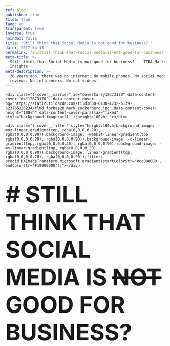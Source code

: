 ```yaml
---
ref: blog
published: true
tilda: true
lang: en
transparent: true
inverse: true
noindex: false
title: 'Still think that Social Media is not good for business? '
date: '2017-04-13'
permalink: /en/still-think-that-social-media-is-not-good-for-business/
meta-title: >-
  Still think that Social Media is not good for business?  - TTBA Marketing
  Insights
meta-description: >-
  20 years ago, there was no internet. No mobile phones. No social media. No bad
  reviews. No influencers. No cat videos.
---
```

<!--allrecords-->
<div id="allrecords" class="t-records" data-hook="blocks-collection-content-node" data-tilda-project-id="56887" data-tilda-page-id="504137"  >

<div id="rec12673170" class="r" style=" " data-animationappear="off" data-record-type="274"   >
<!-- t255 -->
<!-- cover -->
	




<div class="t-cover" id="recorddiv12673170" bgimgfield="img" style="height:100vh; background-image:url('https://static.tildacdn.com/tild3630-6430-4732-b139-623765326234/-/resize/20x/tlmd_forbes20_mark_zuckerberg.jpg');" >

	<div class="t-cover__carrier" id="coverCarry12673170" data-content-cover-id="12673170"  data-content-cover-bg="https://static.tildacdn.com/tild3630-6430-4732-b139-623765326234/tlmd_forbes20_mark_zuckerberg.jpg" data-content-cover-height="100vh" data-content-cover-parallax="fixed"        style="background-image:url('');height:100vh; "></div>
      
    <div class="t-cover__filter" style="height:100vh;background-image: -moz-linear-gradient(top, rgba(0,0,0,0.20), rgba(0,0,0,0.90));background-image: -webkit-linear-gradient(top, rgba(0,0,0,0.20), rgba(0,0,0,0.90));background-image: -o-linear-gradient(top, rgba(0,0,0,0.20), rgba(0,0,0,0.90));background-image: -ms-linear-gradient(top, rgba(0,0,0,0.20), rgba(0,0,0,0.90));background-image: linear-gradient(top, rgba(0,0,0,0.20), rgba(0,0,0,0.90));filter: progid:DXImageTransform.Microsoft.gradient(startColorStr='#cc000000', endColorstr='#19000000');"></div>
  <div class="t255">
  <div class="t-container">
    <div class="t-width t-width_10 t255__mainblock">
        <div class="t-cover__wrapper t-valign_middle" style="height:100vh;"> 
          <div class="t255__wrapper" data-hook-content="covercontent">
                        <h1 class="t255__title t-title t-title_sm t-uppercase "  style="text-transform:uppercase;" field="title"><div style="font-size:72px;" data-customstyle="yes"><strong><strong data-redactor-tag="strong"># STILL THINK THAT Social Media is <del>not</del> good for business?</strong> </strong><br /></div></h1>            <span class="space"></span>
          </div>
        </div>
        <div class="t255__userblock">
          <div class="t255__userblock-img t-bgimg "  imgfield="img2" data-original="https://static.tildacdn.com/tild6434-6664-4564-b963-386361333464/leo_icon01.png" style="background-image: url('https://static.tildacdn.com/tild6434-6664-4564-b963-386361333464/-/resize/20x/leo_icon01.png');"></div>          <div class="t255__userblock-descr t-descr t-descr_xxs "  field="title2">By <strong>Leo Gamayunov<br />President &amp; VP Operations at TTBA Group</strong><strong></strong></div>          <div class="t255__userblock-date t-descr t-descr_xxs "  field="descr2">on April 13, 2016</div>        </div>
    </div>
  </div>
  </div>
  

</div>
    
</div>


<div id="rec17427657" class="r" style=" " data-animationappear="off" data-record-type="602"   >
<!-- T602 -->

<div class="t602">
  <div class="t602__indicator" style="background:#f05252;height:2px;"></div>    
</div>
<script type="text/javascript">
  $(document).ready(function(){
    t602_init('17427657');     
  });
     
</script>

</div>


<div id="rec12673171" class="r" style="padding-top:60px;padding-bottom:60px;background-color:#ededed; "  data-record-type="127"   data-bg-color="#ededed">
<!-- T119 -->
<div class="t119">
	<div class="t-container ">
	  	<div class="t-col t-col_8 t-prefix_2">
			<div class="t119__preface t-descr t-opacity_70" style="opacity:0.70;" field="text"><div style="font-size:22px;text-align:left;" data-customstyle="yes">Let's see if I am the only one. <br /><br />- I do not watch TV. <br />- I skip commercials when I see them. <br />- I do not pay attention to billboards. <br />- I do not like to be forced to view things. <br />- I do not like to be sold to. <br /><br /> <em>And</em> <br /><br />- I have my phone with at all times. <br />- I like to choose what I want to watch. <br />- I like to watch it on my own time. <br />- I follow if I am interested. <br />- I buy things that I am interested in. <br /><br /> I bet every one of you will say the same thing. <strong><br /></strong><br /></div></div>
		</div>
	</div>
</div>
</div>


<div id="rec12673387" class="r" style="padding-top:0px;padding-bottom:0px; "  data-record-type="179"   >
<!-- cover -->
	




<div class="t-cover" id="recorddiv12673387" bgimgfield="img" style="height:100vh; background-image:url('https://static.tildacdn.com/tild6562-3033-4839-b130-333837356138/-/resize/20x/NewYork_13.jpg');" >

	<div class="t-cover__carrier" id="coverCarry12673387" data-content-cover-id="12673387"  data-content-cover-bg="https://static.tildacdn.com/tild6562-3033-4839-b130-333837356138/NewYork_13.jpg" data-content-cover-height="100vh" data-content-cover-parallax="fixed"        style="background-image:url('');height:100vh; "></div>
      
    <div class="t-cover__filter" style="height:100vh;background-image: -moz-linear-gradient(top, rgba(0,0,0,0.70), rgba(0,0,0,0.70));background-image: -webkit-linear-gradient(top, rgba(0,0,0,0.70), rgba(0,0,0,0.70));background-image: -o-linear-gradient(top, rgba(0,0,0,0.70), rgba(0,0,0,0.70));background-image: -ms-linear-gradient(top, rgba(0,0,0,0.70), rgba(0,0,0,0.70));background-image: linear-gradient(top, rgba(0,0,0,0.70), rgba(0,0,0,0.70));filter: progid:DXImageTransform.Microsoft.gradient(startColorStr='#4c000000', endColorstr='#4c000000');"></div>

<!-- T164 -->
<div class="t164">
	<div class="t-container">
		<div class="t-cover__wrapper t-valign_middle" style="height:100vh;">      
          <div class="t-col t-col_8 t-prefix_2 t-align_left">
            <div data-hook-content="covercontent">
            <div class="t164__wrapper">
	          	          	          <div class="t164__descr t-descr t-descr_xxxl" field="descr">## <span style="font-weight: 400;">20 years ago, there was no internet. No mobile phones. No social media. No bad reviews. No influencers. No cat videos.</span></div>	          <div class="t164__text t-text t-text_md" field="text">Imagine. Traditional media was booming. TV, radio, billboards, banners, flyers, posters, magazines. Huge attention - big budgets, millions of advertising dollars spent. Everywhere you look, only a one-way stream media structure with no return channel for feedback. <br /><br /> At first, it was exciting and then it wasn't. People's attention was abused. Back in the 1980s, an average American would see 500 marketing messages a week. Today, we see about 5,000 brand exposures every single day, of which 362 are ads (<a href="https://sjinsights.net/2014/09/29/new-research-sheds-light-on-daily-ad-exposures/" style="color:#dec60d !important;" rel="color:#dec60d !important;">source</a>). We became immune to all this multimedia noise. Ninety nine percent of all these messages are for "nobody-cares" types of consumer products. They represent millions of dollars wasted by tens of thousands of businesses. <br /><br /></div>            </div>
            </div>
          </div>
		</div>
	</div>
</div>

  

</div>
    
</div>


<div id="rec12673409" class="r" style="padding-top:120px;padding-bottom:150px; "  data-record-type="106"   >
<!-- T004 -->
<div class="t004">
	<div class="t-container ">
	  	<div class="t-col t-col_8 t-prefix_2">
			<div field="text" class="t-text t-text_md  "><span style="font-size: 24px;">Now think about <strong>".com"</strong> boom.<br /></span><br />Technology and internet changed the world undeniably. It changed us, and it also changed business.<br /><br />It led to the decentralization of attention and empowerment of the consumer. Markets are driven by the masses like never before. Consumer behaviour is what drives their own interests and their preferences.<br /><br />Refusing "pushy" ads; today's consumer is actively, willingly and passionately searching for the best value across various channels. He is constantly comparing prices, browsing features and selecting between models. We all know the story of a single bad review that destroyed an entire reputation. Have you ever heard the term "Social proof"? It's a big deal, and it is happening now.<br /></div>
		</div>
	</div>
</div>
</div>


<div id="rec12673285" class="r" style="padding-top:0px;padding-bottom:0px; "  data-record-type="179"   >
<!-- cover -->
	




<div class="t-cover" id="recorddiv12673285" bgimgfield="img" style="height:90vh; background-image:url('https://static.tildacdn.com/c64695cb-ac75-47d3-82a2-5956e0818a0a/-/resize/20x/nyc2000.jpg');" >

	<div class="t-cover__carrier" id="coverCarry12673285" data-content-cover-id="12673285"  data-content-cover-bg="https://static.tildacdn.com/c64695cb-ac75-47d3-82a2-5956e0818a0a/nyc2000.jpg" data-content-cover-height="90vh" data-content-cover-parallax="fixed"        style="background-image:url('');height:90vh; "></div>
      
    <div class="t-cover__filter" style="height:90vh;background-image: -moz-linear-gradient(top, rgba(0,0,0,0.70), rgba(0,0,0,0.70));background-image: -webkit-linear-gradient(top, rgba(0,0,0,0.70), rgba(0,0,0,0.70));background-image: -o-linear-gradient(top, rgba(0,0,0,0.70), rgba(0,0,0,0.70));background-image: -ms-linear-gradient(top, rgba(0,0,0,0.70), rgba(0,0,0,0.70));background-image: linear-gradient(top, rgba(0,0,0,0.70), rgba(0,0,0,0.70));filter: progid:DXImageTransform.Microsoft.gradient(startColorStr='#4c000000', endColorstr='#4c000000');"></div>

<!-- T164 -->
<div class="t164">
	<div class="t-container">
		<div class="t-cover__wrapper t-valign_middle" style="height:90vh;">      
          <div class="t-col t-col_8 t-prefix_2 t-align_left">
            <div data-hook-content="covercontent">
            <div class="t164__wrapper">
	          	          	          <div class="t164__descr t-descr t-descr_xxxl" field="descr"><div style="font-size:62px;" data-customstyle="yes">Two and a half billion</div></div>	          <div class="t164__text t-text t-text_md" field="text">people will be using social media by 2018 <a href="https://www.statista.com/statistics/273476/percentage-of-us-population-with-a-social-network-profile/" style="color:#d19d2c !important;" rel="color:#d19d2c !important;">(source)</a>. Every single hour of every single day, these people are filtering information on their phones. Millions of product views and reviews are being produced daily. An influencer today can move more people than New York Times can. Why? Because the birth of social media decentralized the source of information. Media corporations designed the system to solely regulate and sort the data prior to the distribution. Not anymore. Technological growth allowed communities, professionals, as well as casual users, to become the media. It encouraged society to change the definition of journalism. <br /><br /><strong>Quick Fact: <br /></strong> Twitter went public in 2013, and was evaluated 12 times more than New York Times. Even though NY Times made $133 million in previous year and Twitter virtually had only expenses. Peter Thiel - <a href="https://www.amazon.ca/Zero-One-Notes-Startups-Future/dp/0804139296" style="color:#cfaa14 !important;" rel="color:#cfaa14 !important;">Zero to One</a>. <br /><br /><br /></div>            </div>
            </div>
          </div>
		</div>
	</div>
</div>

  

</div>
    
</div>


<div id="rec12673521" class="r" style="padding-top:75px;padding-bottom:60px;background-color:#ffffff; "  data-record-type="184"   data-bg-color="#ffffff">
<!-- T169 -->
<div class="t169">
  <div class="t-container_100">
    <div class="t-row">
      <div class="t-col_100">
        <div class="t169__text t-title" field="text"><div style="font-size:30px;line-height:40px;text-align:center;color:#444444;" data-customstyle="yes">## 3 reasons to illustrate that you are<br /><span style="font-size: 38px;">already running late: </span><br /></div></div>
      </div>
    </div>
  </div>
</div>
</div>


<div id="rec12673545" class="r" style="padding-top:0px;padding-bottom:105px; "  data-record-type="493"   >
<!-- t493 -->

<div class="t493">
			
  <div class="t493__container t-container">
		<div class="t493__flex-wrapper">
	    <div class="t493__box-img-mobile t-col">
	      <div class="t493__tablewrapper">
	        <div class="t493__cell t-cell">
	          <img class="t493__img t-margin_auto t-img" src="https://static.tildacdn.com/tild6432-6632-4365-a137-336131346263/-/empty/stats_ttba.jpg" data-original="https://static.tildacdn.com/tild6432-6632-4365-a137-336131346263/stats_ttba.jpg" imgfiled="img5" >
	        </div>
	      </div>
	    </div>
	    	    <div class="t493__box-text t-col t-col_flex t-valign_middle t-col_6 ">
	      <div class="t493__tablewrapper">
	        <div class="t493__cell t-cell">
	          <div class="t493__item t-item ">
	            	              <div class="t-cell t-valign_top">
                                        <div class="t493__bgimg  t-bgimg" bgimgfield="img" data-original="https://static.tildacdn.com/tild3865-6664-4963-b330-303961303662/dollar_icon02.png" style=" background-image: url('https://static.tildacdn.com/tild3865-6664-4963-b330-303961303662/-/resize/20x/dollar_icon02.png');"   ></div>
                    										                
	              </div>
	            	            <div class="t493__textwrapper t-cell t-valign_top">
	              	                <div class="t493__heading t-heading t-heading_sm  " style="" field="title">
	              <div style="color:#555555;" data-customstyle="yes"><strong>### 1. It will be more expensive tomorrow.</strong></div></div>	              	                <div class="t493__descr t-descr t-descr_xs " style="" field="descr">
	              A fast growing number of businesses are following their consumers into the "digital" world. This enables them to start shaping digital landscape to the advantage of their own business. These factors will surely boost demand for digital services and the price will constantly increase. In 10 years, an advertising campaign on social media will cost 10 times more than it does today. <br /><strong>McKinsey</strong> <strong><span data-redactor-tag="span" style="color: rgb(216, 138, 0);">Global Media Report 2015 -&gt;</span></strong></div>	            </div>
	          </div>
	          	            <div class="t493__item t493__item_padding-top t-item ">
	              	                <div class="t-cell t-valign_top">
                                            <div class="t493__bgimg  t-bgimg" bgimgfield="img2" data-original="https://static.tildacdn.com/tild3535-6136-4264-b665-663132336439/dollar_icon03.png" style=" background-image: url('https://static.tildacdn.com/tild3535-6136-4264-b665-663132336439/-/resize/20x/dollar_icon03.png');"   ></div>
                      	                </div>
	              	              <div class="t493__textwrapper t-cell t-valign_top">
	                	                  <div class="t493__heading t-heading t-heading_sm " style="" field="title2">
	                <div style="color:#515151;" data-customstyle="yes"><strong>### 2. Advanced personalization and targeting.</strong></div></div>	                	                  <div class="t493__descr t-descr t-descr_xs " style="" field="descr2">
	                <em>Digital</em> came from the word "digit." This means everything is programmed, tracked and recorded. <em>Digital</em> opens doors to in-depth analysis, automation, factual projections, and behavioral marketing. This also provides the ability to analyze and customize a customer's journey to improve the overall experience.</div>	              </div>
	            </div>
	          	          	          	<div class="t493__item t493__item_padding-top t-item ">
	              	                <div class="t-cell t-valign_top">
                                                <div class="t493__bgimg  t-bgimg" bgimgfield="img3" data-original="https://static.tildacdn.com/tild3263-3362-4634-a663-333532633463/dollar_icon11.png" style=" background-image: url('https://static.tildacdn.com/tild3263-3362-4634-a663-333532633463/-/resize/20x/dollar_icon11.png');"   ></div>
                        	                </div>
	              	              <div class="t493__textwrapper t-cell t-valign_top">
	                	                  <div class="t493__heading t-heading t-heading_sm " style="" field="title3">
	                <div style="color:#474747;" data-customstyle="yes"><strong>### 3. Branding and Authority.</strong></div></div>	                	                  <div class="t493__descr t-descr t-descr_xs " style="" field="descr3">
	                Social media and content marketing created opportunities for companies to showcase their expertise, value, and services. Companies who can utilize the full potential of these channels are not only winning top dollars but also have the love and the trust of their customers as well as the prospects.</div>	              </div>
	            </div>
	          	          	        </div>
	      </div>
	    </div>
	    	      <div class="t493__box-img t-col t-col_flex t-valign_middle t-col_6 ">
	        <div class="t493__tablewrapper">
	          <div class="t493__cell t-cell">
	            <img class="t493__img t-img " src="https://static.tildacdn.com/tild6432-6632-4365-a137-336131346263/-/empty/stats_ttba.jpg" data-original="https://static.tildacdn.com/tild6432-6632-4365-a137-336131346263/stats_ttba.jpg" imgfield="img5" >
	          </div>
	        </div>
	      </div>
	    		</div>
  </div>
		


</div>
</div>


<div id="rec12673180" class="r" style="padding-top:0px;padding-bottom:45px; "  data-record-type="296"   >
<!-- t265 -->
<div class="t265">
  <div class="t-container">
    <div class="t-col t-col_10 t-prefix_1">
      <div class="t265__wrapper" style="background: #EBEBEB;">
        <div class="t265__icon">
                      <svg x="0px" y="0px" width="24px" height="24px" viewBox="0 0 24 24" style="enable-background:new 0 0 24 24;">
              <circle style="fill:#ff0000;" cx="12" cy="12" r="12"/>
              <g>
                <g>
                  <path style="fill: #fff;" d="M15.5,11.122c-1.026-1.036-2.007-2.026-2.986-3.017c-0.385-0.39-0.413-0.895-0.075-1.251
                    c0.361-0.381,0.886-0.371,1.296,0.037c1.136,1.131,2.267,2.266,3.401,3.399c0.346,0.346,0.694,0.69,1.037,1.038
                    c0.425,0.43,0.431,0.921,0.01,1.343c-1.462,1.466-2.926,2.931-4.392,4.393c-0.384,0.383-0.898,0.398-1.253,0.053
                    c-0.366-0.357-0.356-0.877,0.038-1.273c0.925-0.929,1.855-1.854,2.786-2.778c0.051-0.051,0.122-0.081,0.183-0.121
                    c-0.014-0.035-0.027-0.069-0.041-0.104c-0.115,0-0.229,0-0.344,0c-2.841,0-5.683,0-8.524-0.001c-0.135,0-0.271-0.001-0.405-0.018
                    c-0.438-0.056-0.738-0.419-0.726-0.868c0.012-0.442,0.34-0.795,0.776-0.829c0.114-0.009,0.229-0.004,0.343-0.004
                    c2.821,0,5.641,0,8.462,0C15.208,11.122,15.33,11.122,15.5,11.122z"/>
                </g>
              </g>
            </svg>
                  </div>
        <div class="t265__text t-descr t-descr_xs" field="text"><div style="font-size:22px;" data-customstyle="yes">If you are interested in finding out how your business can take advantage of using Social Media, click <a href="https://tilda.cc/page/?pageid=504137#GrowMyBusiness" rel="color:#4425f7 !important;" style="font-family: &quot;Open Sans&quot;, serif; font-size: 20px; color: rgb(68, 37, 247) !important;">here</a>. We will analyze your current situation and present a strategy with long-term as well as short-term objectives that will get your business to the next stage.<em></em></div></div>
      </div>
    </div>
  </div>
</div>
</div>


<div id="rec12702421" class="r" style="padding-top:45px;padding-bottom:60px; "  data-record-type="132"   >
<div class="t-container_100">
	<div style="position: relative; right: 50%; float: right;">
		<div style="position: relative; z-index: 1; right: -50%;">
			<div style="display: table;">
			<div style="display:table-row; width:auto; clear:both;">
			
						<div id="fb-root"></div>
			
			<script>(function(d, s, id) {
			  var js, fjs = d.getElementsByTagName(s)[0];
			  if (d.getElementById(id)) return;
			  js = d.createElement(s); js.id = id;
			  js.src = "//connect.facebook.net/en_En/sdk.js#xfbml=1&appId=257953674358265&version=v2.0";
			  fjs.parentNode.insertBefore(js, fjs);
			}(document, 'script', 'facebook-jssdk'));</script>
						
						
			              
						<div style="border:0px solid;height:25px; float:left; display:table-column; padding-left:10px; padding-top:4px;">
			<div class="fb-share-button" data-type="button_count"></div>
			</div>
									
			
			              
            
						<div style="float:left; width:80px; display:table-column; height:25px; border:0px solid; padding-left:10px; padding-top:4px;">
			<a href="https://twitter.com/share" class="twitter-share-button" data-text="Still think that Social Media is not good for business?">Tweet</a>
			<script>!function(d,s,id){var js,fjs=d.getElementsByTagName(s)[0],p=/^http:/.test(d.location)?'http':'https';if(!d.getElementById(id)){js=d.createElement(s);js.id=id;js.src=p+'://platform.twitter.com/widgets.js';fjs.parentNode.insertBefore(js,fjs);}}(document, 'script', 'twitter-wjs');</script>
			</div>
			              
			</div>
			</div>
		</div>
	</div>
</div>  
</div>


<div id="rec17427681" class="r" style="padding-top:0px;padding-bottom:0px; " data-animationappear="off" data-record-type="307"   >
<!-- t278 -->
<!-- cover -->
	




<div class="t-cover" id="recorddiv17427681" bgimgfield="img" style="height:100vh; background-image:url('https://static.tildacdn.com/tild6437-3135-4631-a631-363966623261/-/resize/20x/mtlcityview.jpg');" >

	<div class="t-cover__carrier" id="coverCarry17427681" data-content-cover-id="17427681"  data-content-cover-bg="https://static.tildacdn.com/tild6437-3135-4631-a631-363966623261/mtlcityview.jpg" data-content-cover-height="100vh" data-content-cover-parallax="fixed"        style="background-image:url('');height:100vh; "></div>
      
    <div class="t-cover__filter" style="height:100vh;background-image: -moz-linear-gradient(top, rgba(46,46,46,0.80), rgba(46,46,46,0.80));background-image: -webkit-linear-gradient(top, rgba(46,46,46,0.80), rgba(46,46,46,0.80));background-image: -o-linear-gradient(top, rgba(46,46,46,0.80), rgba(46,46,46,0.80));background-image: -ms-linear-gradient(top, rgba(46,46,46,0.80), rgba(46,46,46,0.80));background-image: linear-gradient(top, rgba(46,46,46,0.80), rgba(46,46,46,0.80));filter: progid:DXImageTransform.Microsoft.gradient(startColorStr='#332e2e2e', endColorstr='#332e2e2e');"></div>
  <div class="t278">
  <div class="t-container ">
    <div class="t-width t-width_6 t278__mainblock">
      <div class="t-cover__wrapper t-valign_middle" style="height:100vh;"> 
        <div class="t278__mainwrapper" data-hook-content="covercontent">
          <div class="t278__title t-title t-title_xs" field="title">Receive marketing and sales insights right in your Inbox.</div>          <div class="t278__descr t-descr t-descr_md" field="descr">We promise we will never spam you.</div>          <form id="form17427681" name='form17427681' role="form" action='https://forms.tildacdn.com/procces/' method='POST' data-formactiontype="2"  data-inputbox=".t278__blockinput"   class="js-form-proccess">                                  
                                                <input type="hidden" name="formservices[]" value="67787a8c45c4f24353fc05cdd55eaa8d" class="js-formaction-services">
                            
                            <div style="position: absolute; left: -5000px;"><input type="text" name="tspecomment" tabindex="-1" value=""></div>
                      
          
                <div class="t278__input-mainblock t-width t-width_6">
          
                  <div class="t278__allert-wrapper">
                    <div class="t278__blockinput-errorbox js-errorbox-all" style="display:none;">
                        <div class="t278__blockinput-errors-text t-descr t-descr_xs">
                            <p class="t278__blockinput-errors-item js-rule-error js-rule-error-all"></p>
                        	<p class="t278__blockinput-errors-item js-rule-error js-rule-error-req">Required field</p>
                        	<p class="t278__blockinput-errors-item js-rule-error js-rule-error-email">Please correct e-mail address</p>
                        	<p class="t278__blockinput-errors-item js-rule-error js-rule-error-name">Name Wrong. Correct please</p>
                        	<p class="t278__blockinput-errors-item js-rule-error js-rule-error-phone">Please correct phone number</p>
                        	<p class="t278__blockinput-errors-item js-rule-error js-rule-error-string">Please enter letter, number or punctuation symbols.</p>
                        </div>
                    </div>
                    <div class="t278__blockinput-success js-successbox" style="display:none;">
                        <div class="t278__success-icon">
                          <svg width="50px" height="50px" viewBox="0 0 50 50">
                            <g stroke="none" stroke-width="1" fill="none" fill-rule="evenodd">
                              <g fill="#FFFFFF">
                                <path d="M25.0982353,49.2829412 C11.5294118,49.2829412 0.490588235,38.2435294 0.490588235,24.6752941 C0.490588235,11.1064706 11.53,0.0670588235 25.0982353,0.0670588235 C38.6664706,0.0670588235 49.7058824,11.1064706 49.7058824,24.6752941 C49.7058824,38.2441176 38.6664706,49.2829412 25.0982353,49.2829412 L25.0982353,49.2829412 Z M25.0982353,1.83176471 C12.5023529,1.83176471 2.25529412,12.0794118 2.25529412,24.6752941 C2.25529412,37.2705882 12.5023529,47.5182353 25.0982353,47.5182353 C37.6941176,47.5182353 47.9411765,37.2705882 47.9411765,24.6752941 C47.9411765,12.0794118 37.6941176,1.83176471 25.0982353,1.83176471 L25.0982353,1.83176471 Z"></path>
                                <path d="M22.8435294,30.5305882 L18.3958824,26.0829412 C18.0511765,25.7382353 18.0511765,25.18 18.3958824,24.8352941 C18.7405882,24.4905882 19.2988235,24.4905882 19.6435294,24.8352941 L22.8429412,28.0347059 L31.7282353,19.1488235 C32.0729412,18.8041176 32.6311765,18.8041176 32.9758824,19.1488235 C33.3205882,19.4935294 33.3205882,20.0517647 32.9758824,20.3964706 L22.8435294,30.5305882 L22.8435294,30.5305882 Z"></path>
                              </g>
                            </g>
                          </svg>
                        </div>
                        <div class="t278__success-message t-descr t-descr_lg">Your data has been submitted. Thank you!</div>
                    </div>
                  </div>
                  
                  <div class="t278__wrapper">
                                        <div class="t278__blockinput">
                        <input type="text" name="EMAIL" class="t278__input t-input js-tilda-rule " value="" placeholder="Your e-mail" data-tilda-req="1" data-tilda-rule="email" style="color:#000000;  background-color:#ffffff; border-radius: 4px; -moz-border-radius: 4px; -webkit-border-radius: 4px;">
                    </div>
                                                                                <div class="t278__blockinput">
                        <input type="text" name="name" class="t278__input t-input js-tilda-rule " value="" placeholder="Name" data-tilda-req="1" data-tilda-rule="none" style="color:#000000;  background-color:#ffffff; border-radius: 4px; -moz-border-radius: 4px; -webkit-border-radius: 4px;">
                    </div>
                                                            
                                                            
                                        
                    <div class="t278__blockbutton">
                                                  <button type="submit" class="t-submit" style="color:#ffffff;background-color:#ed4b3a;border-radius:7px; -moz-border-radius:7px; -webkit-border-radius:7px;">SEND ME ONLY INTERESTING CONTENT</button>
                                            </div>
                  </div>
              </div>  
        </form>		                      
        </div>
      </div>
    </div>
  </div>
  </div>
<style>
#rec17427681 input::-webkit-input-placeholder {color:#000000; opacity: 0.5;}
#rec17427681 input::-moz-placeholder          {color:#000000; opacity: 0.5;}
#rec17427681 input:-moz-placeholder           {color:#000000; opacity: 0.5;}
#rec17427681 input:-ms-input-placeholder      {color:#000000; opacity: 0.5;}          
#rec17427681 textarea::-webkit-input-placeholder {color:#000000; opacity: 0.5;}
#rec17427681 textarea::-moz-placeholder          {color:#000000; opacity: 0.5;}
#rec17427681 textarea:-moz-placeholder           {color:#000000; opacity: 0.5;}
#rec17427681 textarea:-ms-input-placeholder      {color:#000000; opacity: 0.5;}                    
</style>
  

</div>
                                            
        
 
</div>


<div id="rec12673183" class="r" style=" " data-animationappear="off" data-record-type="330"   >

<style>
#rec12673183 input::-webkit-input-placeholder {color:#000000; opacity: 0.5;}
#rec12673183 input::-moz-placeholder          {color:#000000; opacity: 0.5;}
#rec12673183 input:-moz-placeholder           {color:#000000; opacity: 0.5;}
#rec12673183 input:-ms-input-placeholder      {color:#000000; opacity: 0.5;}          
#rec12673183 textarea::-webkit-input-placeholder {color:#000000; opacity: 0.5;}
#rec12673183 textarea::-moz-placeholder          {color:#000000; opacity: 0.5;}
#rec12673183 textarea:-moz-placeholder           {color:#000000; opacity: 0.5;}
#rec12673183 textarea:-ms-input-placeholder      {color:#000000; opacity: 0.5;}                    
</style>
<div class="t330">
  <div class="t-popup" data-tooltip-hook="#GrowMyBusiness" >
    <div class="t-popup__close">
      <svg width="23px" height="23px" viewBox="0 0 23 23" version="1.1" xmlns="http://www.w3.org/2000/svg" xmlns:xlink="http://www.w3.org/1999/xlink">
        <g stroke="none" stroke-width="1" fill="#fff" fill-rule="evenodd">
          <rect transform="translate(11.313708, 11.313708) rotate(-45.000000) translate(-11.313708, -11.313708) " x="10.3137085" y="-3.6862915" width="2" height="30"></rect>
          <rect transform="translate(11.313708, 11.313708) rotate(-315.000000) translate(-11.313708, -11.313708) " x="10.3137085" y="-3.6862915" width="2" height="30"></rect>
        </g>
      </svg>
    </div>
    <div class="t-popup__container t-width t-width_6">
        <img class="t330__img t-img" src="https://static.tildacdn.com/tild6433-3435-4138-a436-306532353262/-/empty/ttba_moto.jpg" data-original="https://static.tildacdn.com/tild6433-3435-4138-a436-306532353262/ttba_moto.jpg" imgfield="img" >        <div class="t330__wrapper t-align_center" style=";">
          <div class="t330__title t-title t-title_xxs"><div style="font-size:16px;" data-customstyle="yes"><span style="font-weight: 400;">We always respond in less than 4 hours.<br /><br /></span></div></div>                    <form id="form12673183" name='form12673183' role="form" action='https://forms.tildacdn.com/procces/' method='POST' data-formactiontype="2" data-inputbox=".t330__blockinput"  data-success-url="https://ttbagroup.com/en/request-submitted" class="js-form-proccess">                                        
                                                                  <input type="hidden" name="formservices[]" value="67787a8c45c4f24353fc05cdd55eaa8d" class="js-formaction-services">
                                                      
                                                                                  <div>
                          <div class="js-errorbox-all t330__blockinput-errorbox" style="display:none;">
                              <div class="t330__blockinput-errors-text t-text t-text_xs">
                                  <p class="t330__blockinput-errors-item js-rule-error js-rule-error-all"></p>
                        		<p class="t330__blockinput-errors-item js-rule-error js-rule-error-req">Required field</p>
                        		<p class="t330__blockinput-errors-item js-rule-error js-rule-error-email">Please correct e-mail address</p>
                        		<p class="t330__blockinput-errors-item js-rule-error js-rule-error-name">Name Wrong. Correct please</p>
                        		<p class="t330__blockinput-errors-item js-rule-error js-rule-error-phone">Please correct phone number</p>
                        		<p class="t330__blockinput-errors-item js-rule-error js-rule-error-string">Please enter letter, number or punctuation symbols.</p>
                              </div>
                          </div>
                          <div class="js-successbox t330__blockinput-success t-text t-text_xs" style="display:none;">
                                                            Thank You! Your request has been submitted.
                                                      </div>                
                        </div>
                        <div class="t330__input-wrapper">
                                                                              <div class="t330__blockinput">
                              <input type="text" name="email" class="t330__input t-input js-tilda-rule " value="" placeholder="Your Name"  onfocus="this.placeholder = ''" onblur="this.placeholder = 'Your Name'" data-tilda-req="1" data-tilda-rule="email" style="color:#000000; border:1px solid #c9c9c9; background-color:#ffffff; border-radius: 5px; -moz-border-radius: 5px; -webkit-border-radius: 5px;">
                          </div>
                                                                                                        <div class="t330__blockinput">
                              <input type="text" name="name" class="t330__input t-input js-tilda-rule " value="" placeholder="Your Email"  onfocus="this.placeholder = ''" onblur="this.placeholder = 'Your Email'" data-tilda-req="1" data-tilda-rule="none" style="color:#000000; border:1px solid #c9c9c9; background-color:#ffffff; border-radius: 5px; -moz-border-radius: 5px; -webkit-border-radius: 5px;">
                          </div>                
                                                                                                        <div class="t330__blockinput">
                              <input type="text" name="phone" class="t330__input t-input js-tilda-rule " value="" placeholder="Your Phone Number"  onfocus="this.placeholder = ''" onblur="this.placeholder = 'Your Phone Number'" data-tilda-req="1" data-tilda-rule="phone" style="color:#000000; border:1px solid #c9c9c9; background-color:#ffffff; border-radius: 5px; -moz-border-radius: 5px; -webkit-border-radius: 5px;">
                          </div>                                
                                                      
                          
                                                      
                                                                              <div class="t330__blockinput">
                              <textarea name="Whatdoyouwanttodiscuss" class="t330__input t-input js-tilda-rule " placeholder="What do you want to discuss?"  onfocus="this.placeholder = ''" onblur="this.placeholder = 'What do you want to discuss?'"  style="color:#000000; border:1px solid #c9c9c9; background-color:#ffffff; border-radius: 5px; -moz-border-radius: 5px; -webkit-border-radius: 5px;height:68px" rows="2"></textarea>
                          </div>
                                                    <div class="t330__blockbutton">
                              <button type="submit" class="t330__submit t-submit" style="color:#ffffff;background-color:#ed4b3a;border-radius:5px; -moz-border-radius:5px; -webkit-border-radius:5px;">SEND</button>                          </div>
                         </div> 
          </form>                          
        </div>
      </div>
    </div>
</div>
<script type="text/javascript">
$(document).ready(function(){
  setTimeout(function(){
    t330_initPopup('12673183');
  }, 500);
});
</script>  

                          
</div>


<div id="rec17427675" class="r" style="padding-top:0px;padding-bottom:0px; " data-animationappear="off" data-record-type="449"   >

<!-- T381 -->
<div id="nav17427675marker"></div>
<div id="nav17427675" class="t449   " data-navmarker="nav17427675marker" data-appearoffset="" data-hideoffset="">
    <div class="t449__wrapper ">
      <script type="text/javascript" src="//yastatic.net/share2/share.js" charset="utf-8"></script>
      <div class="t449__share_buttons ya-share2" data-direction="vertical" data-yashareL10n="en" data-services="facebook,twitter"></div>         
    </div>
</div>

</div>

</div>
<!--/allrecords-->
